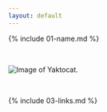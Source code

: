```yaml
---
layout: default
---
```


{% include 01-name.md %}

<br>

![Image of Yaktocat](https://octodex.github.com/images/yaktocat.png).

<br>

{% include 03-links.md %}

